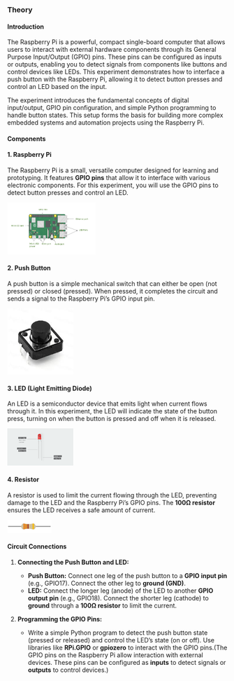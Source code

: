 ### Theory

#### Introduction
The Raspberry Pi is a powerful, compact single-board computer that allows users to interact with external hardware components through its General Purpose Input/Output (GPIO) pins. These pins can be configured as inputs or outputs, enabling you to detect signals from components like buttons and control devices like LEDs. This experiment demonstrates how to interface a push button with the Raspberry Pi, allowing it to detect button presses and control an LED based on the input.

The experiment introduces the fundamental concepts of digital input/output, GPIO pin configuration, and simple Python programming to handle button states. This setup forms the basis for building more complex embedded systems and automation projects using the Raspberry Pi.

#### Components 

#### 1. **Raspberry Pi**
The Raspberry Pi is a small, versatile computer designed for learning and prototyping. It features **GPIO pins** that allow it to interface with various electronic components. For this experiment, you will use the GPIO pins to detect button presses and control an LED.
<div><img src="./images/rasberrypi.png" alt="re-entrance" width='40%'></div>


#### 2. **Push Button**
A push button is a simple mechanical switch that can either be open (not pressed) or closed (pressed). When pressed, it completes the circuit and sends a signal to the Raspberry Pi’s GPIO input pin.
<div><img src="./images/PushButton.jpg" alt="re-entrance" width='30%'></div>

#### 3. **LED (Light Emitting Diode)**
An LED is a semiconductor device that emits light when current flows through it. In this experiment, the LED will indicate the state of the button press, turning on when the button is pressed and off when it is released.
<div><img src="./images/leds.png" alt="re-entrance" width='30%'></div>

#### 4. **Resistor**
A resistor is used to limit the current flowing through the LED, preventing damage to the LED and the Raspberry Pi’s GPIO pins. The **100Ω resistor** ensures the LED receives a safe amount of current.
<div><img src="./images/pin.png" alt="re-entrance" width='20%'></div>


#### Circuit Connections

1. **Connecting the Push Button and LED:**
   - **Push Button:** Connect one leg of the push button to a **GPIO input pin** (e.g., GPIO17). Connect the other leg to **ground (GND)**.
   - **LED:** Connect the longer leg (anode) of the LED to another **GPIO output pin** (e.g., GPIO18). Connect the shorter leg (cathode) to **ground** through a **100Ω resistor** to limit the current.

2. **Programming the GPIO Pins:**
   - Write a simple Python program to detect the push button state (pressed or released) and control the LED’s state (on or off). Use libraries like **RPi.GPIO** or **gpiozero** to interact with the GPIO pins.(The GPIO pins on the Raspberry Pi allow interaction with external devices. These pins can be configured as **inputs** to detect signals or **outputs** to control devices.)



